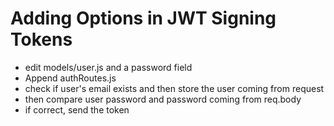 # Adding Options in JWT Signing Tokens

* edit models/user.js and a password field
* Append authRoutes.js
* check if user's email exists and then store the user coming from request
* then compare user password and password coming from req.body
* if correct, send the token
